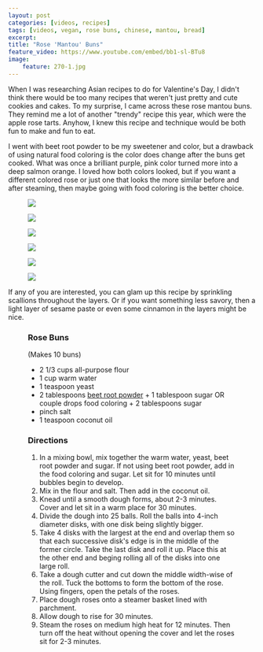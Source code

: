 ```yaml
---
layout: post
categories: [videos, recipes]
tags: [videos, vegan, rose buns, chinese, mantou, bread]
excerpt: 
title: "Rose 'Mantou' Buns"
feature_video: https://www.youtube.com/embed/bb1-sl-BTu8
image:
    feature: 270-1.jpg
---
```


When I was researching Asian recipes to do for Valentine's Day, I didn't think there would be too many recipes that weren't just pretty and cute cookies and cakes.  To my surprise, I came across these rose mantou buns.  They remind me a lot of another "trendy" recipe this year, which were the apple rose tarts.  Anyhow, I knew this recipe and technique would be both fun to make and fun to eat.  

I went with beet root powder to be my sweetener and color, but a drawback of using natural food coloring is the color does change after the buns get cooked.  What was once a brilliant purple, pink color turned more into a deep salmon orange.  I loved how both colors looked, but if you want a different colored rose or just one that looks the more similar before and after steaming, then maybe going with food coloring is the better choice.

<figure>
    <img src="/images/270-5.jpg">
</figure> 

<figure>
    <img src="/images/270-6.jpg">
</figure> 

<figure>
    <img src="/images/270-7.jpg">
</figure> 

<figure>
    <img src="/images/270-8.jpg">
</figure> 


<figure>
    <img src="/images/270-2.jpg">
</figure> 

<figure>
    <img src="/images/270-3.jpg">
</figure> 

If any of you are interested, you can glam up this recipe by sprinkling scallions throughout the layers.  Or if you want something less savory, then a light layer of sesame paste or even some cinnamon in the layers might be nice.


<figure class="ingredients" markdown="1">

### Rose Buns
(Makes 10 buns)

- 2 1/3 cups all-purpose flour
- 1 cup warm water
- 1 teaspoon yeast
- 2 tablespoons [beet root powder](http://amzn.to/2k6MTyu) + 1 tablespoon sugar OR couple drops food coloring + 2 tablespoons sugar
- pinch salt
- 1 teaspoon coconut oil 

</figure>

<figure class="directions" markdown="1">

### Directions

1. In a mixing bowl, mix together the warm water, yeast, beet root powder and sugar.  If not using beet root powder, add in the food coloring and sugar.  Let sit for 10 minutes until bubbles begin to develop.
2. Mix in the flour and salt.  Then add in the coconut oil.
3. Knead until a smooth dough forms, about 2-3 minutes.  Cover and let sit in a warm place for 30 minutes.
4. Divide the dough into 25 balls.  Roll the balls into 4-inch diameter disks, with one disk being slightly bigger.
5. Take 4 disks with the largest at the end and overlap them so that each successive disk's edge is in the middle of the former circle.  Take the last disk and roll it up.  Place this at the other end and beging rolling all of the disks into one large roll.
5. Take a dough cutter and cut down the middle width-wise of the roll.  Tuck the bottoms to form the bottom of the rose.  Using fingers, open the petals of the roses.
6. Place dough roses onto a steamer basket lined with parchment.
7. Allow dough to rise for 30 minutes.
8. Steam the roses on medium high heat for 12 minutes.  Then turn off the heat without opening the cover and let the roses sit for 2-3 minutes.

</figure>